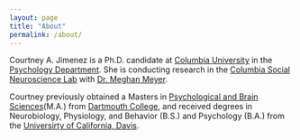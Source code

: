 ```yaml
---
layout: page
title: "About"
permalink: /about/
---
```


Courtney A. Jimenez is a Ph.D. candidate at [Columbia University](https://www.columbia.edu/) in the [Psychology Department](https://psychology.columbia.edu/). She is conducting research in the [Columbia Social Neuroscience Lab](http://columbiasocialneurosciencelab.com/) with [Dr. Meghan Meyer](https://scholar.google.com/citations?user=4tyQoi0AAAAJ&hl=en). 

Courtney previously obtained a Masters in [Psychological and Brain Sciences](https://pbs.dartmouth.edu/)(M.A.) from [Dartmouth College](https://home.dartmouth.edu/), and received degrees in Neurobiology, Physiology, and Behavior (B.S.) and Psychology (B.A.) from the [Universirty of California, Davis](https://www.ucdavis.edu/).
